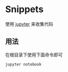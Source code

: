 Snippets
===

使用 [jupyter](https://jupyter.readthedocs.io/en/latest/index.html) 来收集代码


用法
---

在根目录下使用下面命令即可

```
jupyter notebook
```
